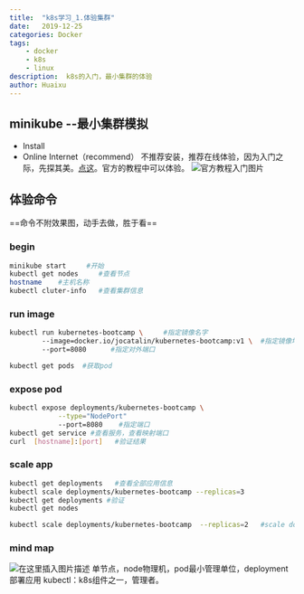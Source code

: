 ```yaml
---
title:  "k8s学习_1.体验集群"
date:   2019-12-25
categories: Docker 
tags: 
    - docker
    - k8s
    - linux
description:  k8s的入门，最小集群的体验
author: Huaixu
---
```


## minikube --最小集群模拟
* Install
* Online Internet（recommend）
不推荐安装，推荐在线体验，因为入门之际，先探其美。[点这](https://kubernetes.io/docs/tutorials/kubernetes-basics/create-cluster/cluster-interactive/)。官方的教程中可以体验。
![官方教程入门图片](https://img-blog.csdnimg.cn/20191223212959187.png?x-oss-process=image/watermark,type_ZmFuZ3poZW5naGVpdGk,shadow_10,text_aHR0cHM6Ly9ibG9nLmNzZG4ubmV0L3FxXzQ0Nzk3MDg2,size_16,color_FFFFFF,t_70)
## 体验命令
==命令不附效果图，动手去做，胜于看==
### begin
```bash
minikube start     #开始
kubectl get nodes     #查看节点
hostname    #主机名称
kubectl cluter-info   #查看集群信息
```
### run image
```bash
kubectl run kubernetes-bootcamp \     #指定镜像名字
		--image=docker.io/jocatalin/kubernetes-bootcamp:v1 \  #指定镜像地址
		--port=8080      #指定对外端口

kubectl get pods  #获取pod
```
### expose pod
```bash
kubectl expose deployments/kubernetes-bootcamp \
			--type="NodePort"
			--port=8080    #指定端口
kubectl get service #查看服务，查看映射端口
curl  [hostname]:[port]   #验证结果
```
### scale app
```bash
kubectl get deployments   #查看全部应用信息
kubectl scale deployments/kubernetes-bootcamp --replicas=3  
kubectl get deployments #验证
kubectl get nodes

kubectl scale deployments/kubernetes-bootcamp  --replicas=2   #scale down
```

### mind map
![在这里插入图片描述](https://img-blog.csdnimg.cn/20191225164749634.png?x-oss-process=image/watermark,type_ZmFuZ3poZW5naGVpdGk,shadow_10,text_aHR0cHM6Ly9ibG9nLmNzZG4ubmV0L3FxXzQ0Nzk3MDg2,size_16,color_FFFFFF,t_70)
单节点，node物理机，pod最小管理单位，deployment部署应用
kubectl：k8s组件之一，管理者。


